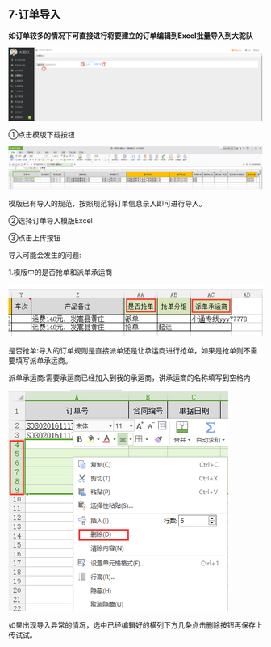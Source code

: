 ## **7·订单导入**

**如订单较多的情况下可直接进行将要建立的订单编辑到Excel批量导入到大驼队**

![](/assets/QQ截图201701410134721.png)

①点击模版下载按钮

![](/assets/QQ截图201704310135332.png)

模版已有导入的规范，按照规范将订单信息录入即可进行导入。

②选择订单导入模版Excel

③点击上传按钮

导入可能会发生的问题:

1.模版中的是否抢单和派单承运商

![](/assets/QQ截图20170410140641.png)

是否抢单:导入的订单规则是直接派单还是让承运商进行抢单，如果是抢单则不需要填写派单承运商。

派单承运商:需要承运商已经加入到我的承运商，讲承运商的名称填写到空格内

![](/assets/QQ截图20170410141340.png)

如果出现导入异常的情况，选中已经编辑好的横列下方几条点击删除按钮再保存上传试试。

